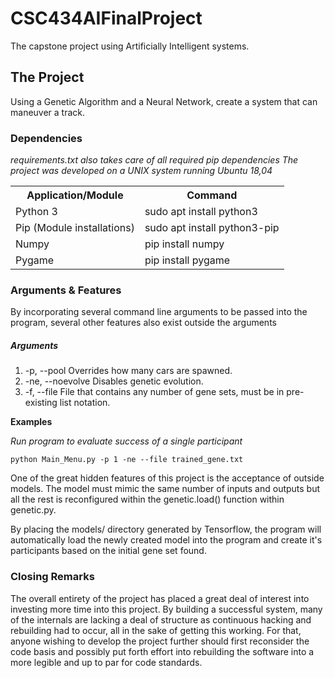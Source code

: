 # CSC434AIFinalProject
The capstone project using Artificially Intelligent systems.

<h2>The Project</h2>

<p>Using a Genetic Algorithm and a Neural Network, create a system that can maneuver a track.
</p>

<h3>Dependencies</h3>
<i>requirements.txt also takes care of all required pip dependencies</i>
<i>The project was developed on a UNIX system running Ubuntu 18,04</i>
<table>
	<tr>
		<th>Application/Module</td>
		<th>Command</th>
	</tr>
	<tr>
		<td>Python 3</td><td>sudo apt install python3</td>
	</tr>
	<tr>
		<td>Pip (Module installations)</td><td>sudo apt install python3-pip</td>
	</tr>
	<tr>
		<td>Numpy</td><td>pip install numpy</td>
	</tr>
	<tr>
		<td>Pygame</td><td>pip install pygame</td>
	</tr>
</table>


<h3>Arguments & Features</h3>

<p>By incorporating several command line arguments to be passed into 
the program, several other features also exist outside the arguments<p>

<h5>Arguments</h5>
<ol>
	<li>-p, --pool		Overrides how many cars are spawned.</li>
	<li>-ne, --noevolve	Disables genetic evolution.</li>
	<li>-f, --file		File that contains any number of gene sets, must be in pre-existing list notation.</li>
</ol>

<b>Examples</b>

<i>Run program to evaluate success of a single participant</i> 
```
python Main_Menu.py -p 1 -ne --file trained_gene.txt
```

<p>
One of the great hidden features of this project is the acceptance of outside models.
The model must mimic the same number of inputs and outputs but all the rest is reconfigured within the
genetic.load() function within genetic.py.

By placing the models/ directory generated by Tensorflow, the program will
automatically load the newly created model into the program and create it's participants based on
the initial gene set found.
</p>

<h3>Closing Remarks</h3>
<p>The overall entirety of the project has placed a great deal of interest into investing more time into this project. 
By building a successful system, many of the internals are lacking a deal of structure as continuous hacking and rebuilding had to occur, all in the sake
of getting this working. For that, anyone wishing to develop the project further should first reconsider the code basis and possibly put forth effort into rebuilding the software
into a more legible and up to par for code standards.
</p>